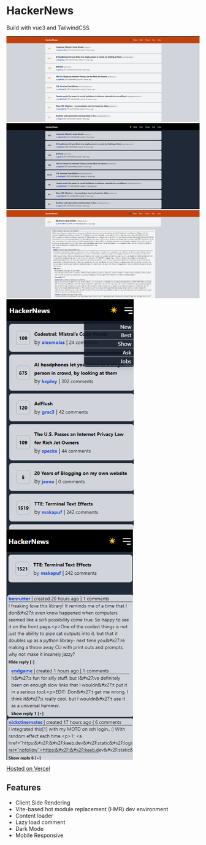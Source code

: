 # HackerNews

Build with vue3 and TailwindCSS

<img src="./src/assets/preview/home.png">
<img src="./src/assets/preview/home-dark.png">
<img src="./src/assets/preview/comment.png">
<div >
<img src="./src/assets/preview/home-sm.png" style="display: inline-block; vertical-align: top;  height: 600px;">
<img src="./src/assets/preview/comment-sm.png" style="display: inline-block; vertical-align: top;height: 600px;">
</div>

[Hosted on Vercel](https://hacker-news-gold-tau.vercel.app/)

## Features

- Client Side Rendering
- Vite-based hot module replacement (HMR) dev environment
- Content loader
- Lazy load comment
- Dark Mode
- Mobile Responsive
